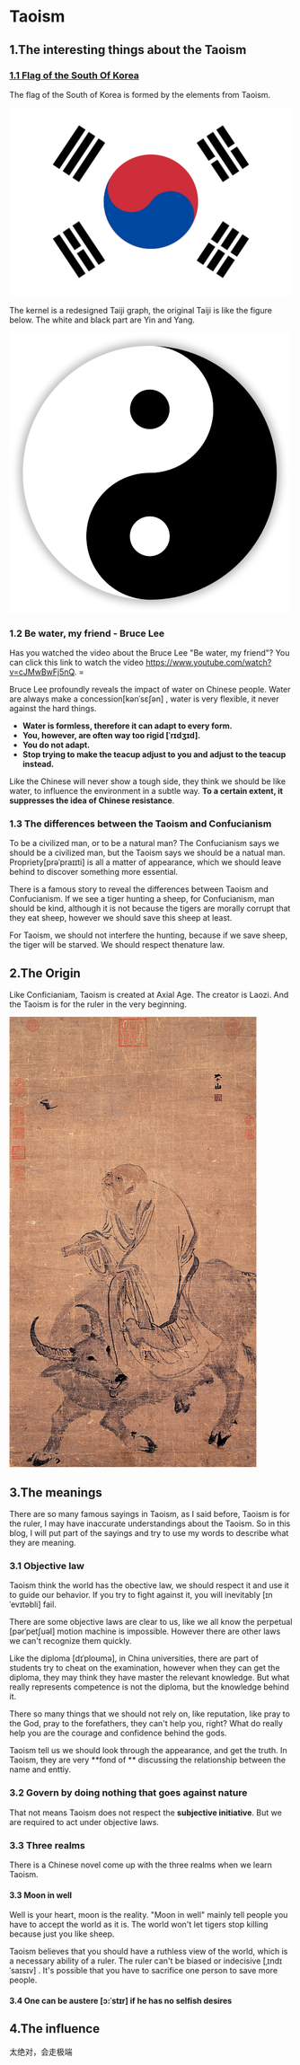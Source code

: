 # Taoism

## 1.The interesting things about the Taoism

### [1.1 Flag of the South Of Korea](https://en.wikipedia.org/wiki/Flag_of_South_Korea)

The flag of the South of Korea is formed by the elements from Taoism.

![Flag](../figures/blog3/Flag_of_South_Korea.png)

The kernel is a redesigned Taiji graph, the original Taiji is like the figure below. The white and black part are Yin and Yang.

![](../figures/blog3/Taiji.png)

### 1.2 Be water, my friend - Bruce Lee

Has you watched the video about the Bruce Lee "Be water, my friend"? You can click this link to watch the video https://www.youtube.com/watch?v=cJMwBwFj5nQ. =

Bruce Lee profoundly reveals the impact of water on Chinese people. Water are always make a concession[kənˈsɛʃən]  , water is very flexible, it never against the hard things.

- **Water is formless, therefore it can adapt to every form.**
- **You, however, are often way too rigid [ˈrɪdʒɪd].**
- **You do not adapt.**
- **Stop trying to make the teacup adjust to you and adjust to the teacup instead.**

Like the Chinese will never show a tough side, they think we should be like water, to influence the environment in a subtle way. **To a certain extent, it suppresses the idea of Chinese resistance**.

### 1.3 The differences between the Taoism and Confucianism

To be a civilized man, or to be a natural man? The Confucianism says we should be a civilized man, but the Taoism says we should be a natual man. Propriety[prəˈpraɪɪti] is all a matter of appearance, which we should leave behind to discover something more essential.

There is a famous story to reveal the differences between Taoism and Confucianism. If we see a tiger hunting a sheep, for Confucianism, man should be kind, although it is not because the tigers are morally corrupt that they eat sheep, however we should save this sheep at least. 

For Taoism, we should not interfere the hunting, because if we save sheep, the tiger will be starved. We should respect thenature law.

## 2.The Origin

Like Conficianiam, Taoism is created at Axial Age. The creator is Laozi. And the Taoism is for the ruler in the very beginning.

![Laozi](../figures/blog3/Laozi.jpg)

## 3.The meanings

There are so many famous sayings in Taoism, as I said before, Taoism is for the ruler, I may have inaccurate understandings about the Taoism. So in this blog, I will put part of the sayings and try to use my words to describe what they are meaning.

### 3.1 Objective law

Taoism think the world has the obective law, we should respect it and use it to guide our behavior. If you try to fight against it, you will inevitably [ɪnˈevɪtəbli]  fail. 

There are some objective laws are clear to us, like we all know the perpetual [pərˈpetʃuəl] motion machine is impossible. However there are other laws we can't recognize them quickly.

Like the diploma  [dɪˈploʊmə], in China universities, there are part of students try to cheat on the examination, however when they can get the diploma, they may think they have master the relevant knowledge. But what really represents competence is not the diploma, but the knowledge behind it.

There so many things that we should not rely on, like reputation, like pray to the God, pray to the forefathers, they can't help you, right? What do really help you are  the courage and confidence behind the gods.

Taoism tell us we should look through the appearance, and get the truth. In Taoism, they are very **fond of ** discussing the relationship between the name and enttiy.

### 3.2 Govern by doing nothing that goes against nature

That not means Taoism does not respect the **subjective initiative**. But we are required to act under objective laws.

### 3.3 Three realms

There is a Chinese novel come up with the three realms when we learn Taoism.

#### 3.3 Moon in well

Well is your heart, moon is the reality. "Moon in well" mainly tell people you have to accept the world as it is. The world won't let tigers stop killing because just you like sheep. 

Taoism believes that you should have a ruthless view of the world, which is a necessary ability of a ruler. The ruler can't be biased or indecisive [ˌɪndɪˈsaɪsɪv]  . It's possible that you have to sacrifice one person to save more people.

#### 3.4 One can be austere [ɔ:ˈstɪr] if he has no selfish desires



## 4.The influence

太绝对，会走极端

